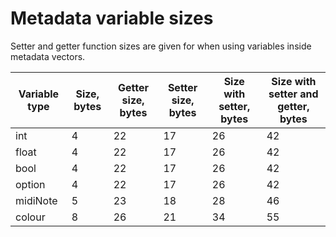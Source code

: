 # Metadata variable sizes

Setter and getter function sizes are given for when using variables inside metadata vectors.

| Variable type | Size, bytes | Getter size, bytes | Setter size, bytes | Size with setter, bytes | Size with setter and getter, bytes |
| ------------- | ----------- | ------------------ | ------------------ | ----------------------- | ---------------------------------- |
| int           | 4           | 22                 | 17                 | 26                      | 42                                 |
| float         | 4           | 22                 | 17                 | 26                      | 42                                 |
| bool          | 4           | 22                 | 17                 | 26                      | 42                                 |
| option        | 4           | 22                 | 17                 | 26                      | 42                                 |
| midiNote      | 5           | 23                 | 18                 | 28                      | 46                                 |
| colour        | 8           | 26                 | 21                 | 34                      | 55                                 |

